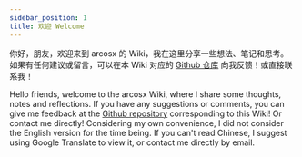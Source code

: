 ```yaml
---
sidebar_position: 1
title: 欢迎 Welcome
---
```


你好，朋友，欢迎来到 arcosx 的 Wiki，我在这里分享一些想法、笔记和思考。
如果有任何建议或留言，可以在本 Wiki 对应的 [Github 仓库](https://github.com/arcosx/site) 向我反馈！或直接联系我！

Hello friends, welcome to the arcosx Wiki, where I share some thoughts, notes and reflections.
If you have any suggestions or comments, you can give me feedback at the [Github repository](https://github.com/arcosx/site) corresponding to this Wiki! Or contact me directly!
Considering my own convenience, I did not consider the English version for the time being. If you can't read Chinese, I suggest using Google Translate to view it, or contact me directly by email.